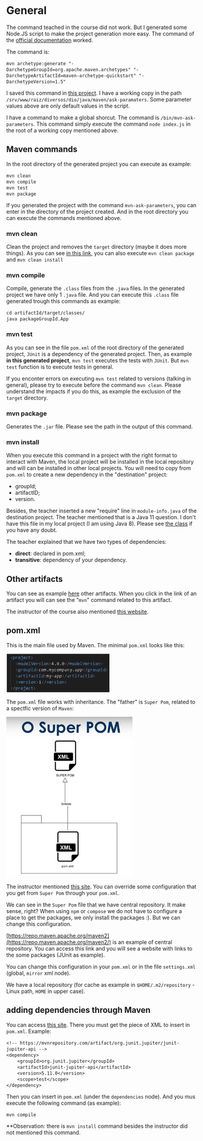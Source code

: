 # General

The command teached in the course did not work. But I generated some Node.JS script to make the project generation more easy. The command of the [official documentation](https://maven.apache.org/archetypes/maven-archetype-quickstart/) worked.

The command is:

```
mvn archetype:generate "-DarchetypeGroupId=org.apache.maven.archetypes" "-DarchetypeArtifactId=maven-archetype-quickstart" "-DarchetypeVersion=1.5"
```

I saved this command in [this project](https://github.com/andreterceiro/dio-maven-helper-mvn). I have a working copy in the path `/srv/www/raiz/diversos/dio/java/maven/ask-paramaters`. Some parameter values above are only default values in the script.

I have a command to make a global shorcut. The command is `/bin/mvn-ask-parameters`. This command simply execute the command `node index.js` in the root of a working copy mentioned above.


## Maven commands

In the root directory of the generated project you can execute as example:

```
mvn clean
mvn compile
mvn test
mvn package
```

If you generated the project with the command `mvn-ask-parameters`, you can enter in the directory of the project created. And in the root directory you can execute the commands mentioned above.


### mvn clean

Clean the project and removes the `target` directory (maybe it does more things). As you can see [in this link](https://www.dio.me/articles/mvn-clean-install-and-mvn-clean-package-qual-a-diferenca), you can also execute `mvn clean package` and `mvn clean install`


### mvn compile

Compile, generate the `.class` files from the `.java` files. In the generated project we have only 1 `.java` file. And you can execute this `.class` file generated trough this commands as example:

```
cd artifactId/target/classes/
java packageGroupId.App
```


### mvn test

As you can see in the file `pom.xml` of the root directory of the generated project, `JUnit` is a dependency of the generated project. Then, as example **in this generated project**, `mvn test` executes the tests with `JUnit`. But `mvn test` function is to execute tests in general.

If you enconter errors on executing `mvn test` related to versions (talking in general), please try to execute before the command `mvn clean`. Please understand the impacts if you do this, as example the exclusion of the `target` directory.


### mvn package

Generates the `.jar` file. Please see the path in the output of this command.


### mvn install

When you execute this command in a project with the right format to interact with Maven, the local project will be installed in the local repository and will can be installed in other local projects. You will need to copy from `pom.xml` to create a new dependency in the "destination" project:

- groupId;
- artifactID;
- version.

Besides, the teacher inserted a new "require" line in `module-info.java` of the destination project. The teacher mentioned that is a Java 11 question. I don't have this file in my local project (I am using Java 8). Please see [the class](https://web.dio.me/course/gerenciamento-de-dependencias-e-build-em-java-com-maven/learning/e4cefc39-9b41-4a41-abfb-bfbb3d166d71?back=/track/coding-the-future-claro-java-spring-boot&tab=undefined&moduleId=undefined) if you have any doubt.

The teacher explained that we have two types of dependencies:

- **direct**: declared in pom.xml;
- **transitive**: dependency of your dependency.


## Other artifacts

You can see as example [here](https://maven.apache.org/archetypes/index.html) other artifacts. When you click in the link of an artifact you will can see the "`mvn`" command related to this artifact.

The instructor of the course also mentioned [this website](https://mvnrepository.com/).


## pom.xml

This is the main file used by Maven. The minimal `pom.xml` looks like this:

![images/basic-pom-xml.png](images/basic-pom-xml.png)

The `pom.xml` file works with inheritance. The "father" is `Super Pom`, related to a spectfic version of `Maven`:

![images/pom-xml-inheritance.png](images/pom-xml-inheritance.png)

The instructor mentioned [this site](https://maven.apache.org/ref/3.0.4/maven-model-builder/super-pom.html). You can override some configuration that you get from `Super Pom` through your `pom.xml`.

We can see in the `Super Pom` file that we have central repository. It make sense, right? When using `npm` or `compose` we do not have to configure a place to get the packages, we only install the packages :). But we can change this configuration.

[https://repo.maven.apache.org/maven2](https://repo.maven.apache.org/maven2/) is an example of central repository. You can access this link and you will see a website with links to the some packages (JUnit as example).

You can change this configuration in your `pom.xml` or in the file `settings.xml` (global, `mirror` xml node).

We have a local repository (for cache as example in `$HOME/.m2/repository` - Linux path, `HOME` in upper case).


## adding dependencies through Maven

You can access [this site](https://mvnrepository.com/). There you must get the piece of XML to insert in `pom.xml`. Example:

```
<!-- https://mvnrepository.com/artifact/org.junit.jupiter/junit-jupiter-api -->
<dependency>
    <groupId>org.junit.jupiter</groupId>
    <artifactId>junit-jupiter-api</artifactId>
    <version>5.11.0</version>
    <scope>test</scope>
</dependency>
```

Then you can insert in `pom.xml` (under the `dependencies` node). And you mus execute the following command (as example):

```
mvn compile
```

**Observation: there is  `mvn install` command besides the instructor did not mentioned this command.